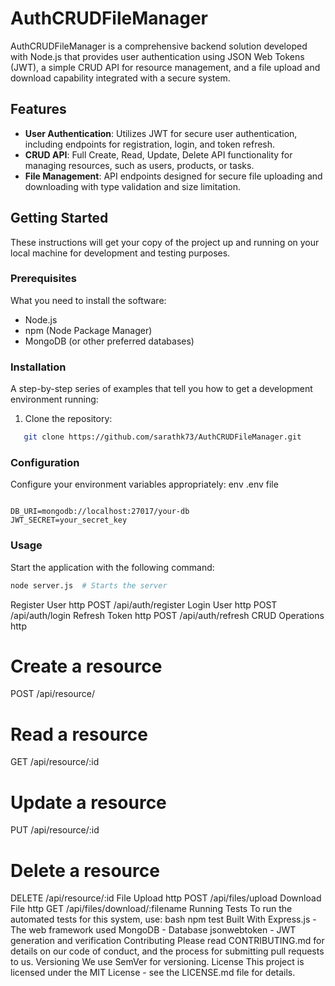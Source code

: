 # AuthCRUDFileManager

AuthCRUDFileManager is a comprehensive backend solution developed with Node.js that provides user authentication using JSON Web Tokens (JWT), a simple CRUD API for resource management, and a file upload and download capability integrated with a secure system.

## Features

- **User Authentication**: Utilizes JWT for secure user authentication, including endpoints for registration, login, and token refresh.
- **CRUD API**: Full Create, Read, Update, Delete API functionality for managing resources, such as users, products, or tasks.
- **File Management**: API endpoints designed for secure file uploading and downloading with type validation and size limitation.

## Getting Started

These instructions will get your copy of the project up and running on your local machine for development and testing purposes.

### Prerequisites

What you need to install the software:

- Node.js
- npm (Node Package Manager)
- MongoDB (or other preferred databases)

### Installation

A step-by-step series of examples that tell you how to get a development environment running:

1. Clone the repository:
```bash
   git clone https://github.com/sarathk73/AuthCRUDFileManager.git
```

### Configuration

Configure your environment variables appropriately:
env
 .env file
```text

DB_URI=mongodb://localhost:27017/your-db
JWT_SECRET=your_secret_key
```

### Usage
Start the application with the following command:
```bash
node server.js  # Starts the server
```

Register User
http
POST /api/auth/register
Login User
http
POST /api/auth/login
Refresh Token
http
POST /api/auth/refresh
CRUD Operations
http
# Create a resource
POST /api/resource/

# Read a resource
GET /api/resource/:id

# Update a resource
PUT /api/resource/:id

# Delete a resource
DELETE /api/resource/:id
File Upload
http
POST /api/files/upload
Download File
http
GET /api/files/download/:filename
Running Tests
To run the automated tests for this system, use:
bash
npm test
Built With
Express.js - The web framework used
MongoDB - Database
jsonwebtoken - JWT generation and verification
Contributing
Please read CONTRIBUTING.md for details on our code of conduct, and the process for submitting pull requests to us.
Versioning
We use SemVer for versioning.
License
This project is licensed under the MIT License - see the LICENSE.md file for details.
